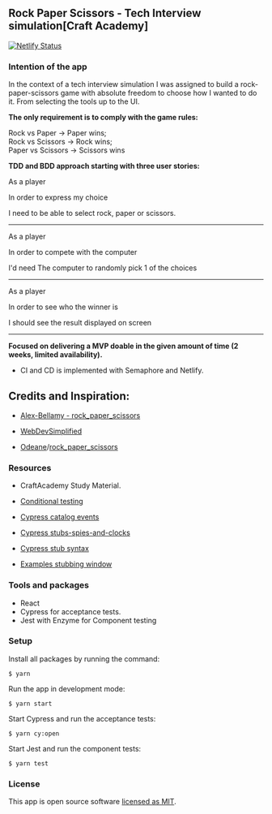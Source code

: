 ## Rock Paper Scissors - Tech Interview simulation[Craft Academy]

[![Netlify Status](https://api.netlify.com/api/v1/badges/4436edf6-6c51-4c20-bbe3-d247c2182a07/deploy-status)](https://app.netlify.com/sites/rock-paper-scissors-emiliano/deploys)

  

### Intention of the app

In the context of a tech interview simulation I was assigned to build a rock-paper-scissors game with absolute freedom to choose how I wanted to do it. From selecting the tools up to the UI.

  **The only requirement is to comply with the game rules:**

Rock vs Paper -> Paper wins; <br>
Rock vs Scissors -> Rock wins; <br>
Paper vs Scissors -> Scissors wins

 
**TDD and BDD approach starting with three user stories:**

As a player

In order to express my choice

I need to be able to select rock, paper or scissors. 

---
As a player

In order to compete with the computer

I'd need The computer to randomly pick 1 of the choices

  ---

As a player

In order to see who the winner is

I should see the result displayed on screen

  ---

**Focused on delivering a MVP doable in the given amount of time (2 weeks, limited availability).**

  

- CI and CD is implemented with Semaphore and Netlify.

  
  

## Credits and Inspiration:

  

-  [Alex-Bellamy - rock_paper_scissors](https://github.com/Alex-Bellamy/rock_paper_scissors)

  

- [WebDevSimplified](https://www.youtube.com/watch?reload=9&v=1yS-JV4fWqY&ab_channel=WebDevSimplified)

- [Odeane](https://github.com/Odeane)/[rock_paper_scissors](https://github.com/Odeane/rock_paper_scissors)



### Resources

- CraftAcademy Study Material.

  

- [Conditional testing](https://docs.cypress.io/guides/core-concepts/conditional-testing.html#Definition)



  

- [Cypress catalog events](https://docs.cypress.io/api/events/catalog-of-events.html#Cypress-Events)

  

- [Cypress stubs-spies-and-clocks](https://docs.cypress.io/guides/guides/stubs-spies-and-clocks.html#Capabilities)

  

- [Cypress stub syntax](https://docs.cypress.io/api/commands/stub.html#Syntax)

  

- [Examples stubbing window](https://github.com/cypress-io/cypress-example-recipes/tree/master/examples/stubbing-spying__window)




### Tools and packages

- React
- Cypress for acceptance tests.
- Jest with Enzyme for Component testing

### Setup

Install all packages by running the command:

 
``` $ yarn ```

  

Run the app in development mode:

  

``` $ yarn start ```

  

Start Cypress and run the acceptance tests:

  

``` $ yarn cy:open ```

Start Jest and run the component tests:

  

``` $ yarn test ```

  

### License

This app is open source software [licensed as MIT](https://mit-license.org/).